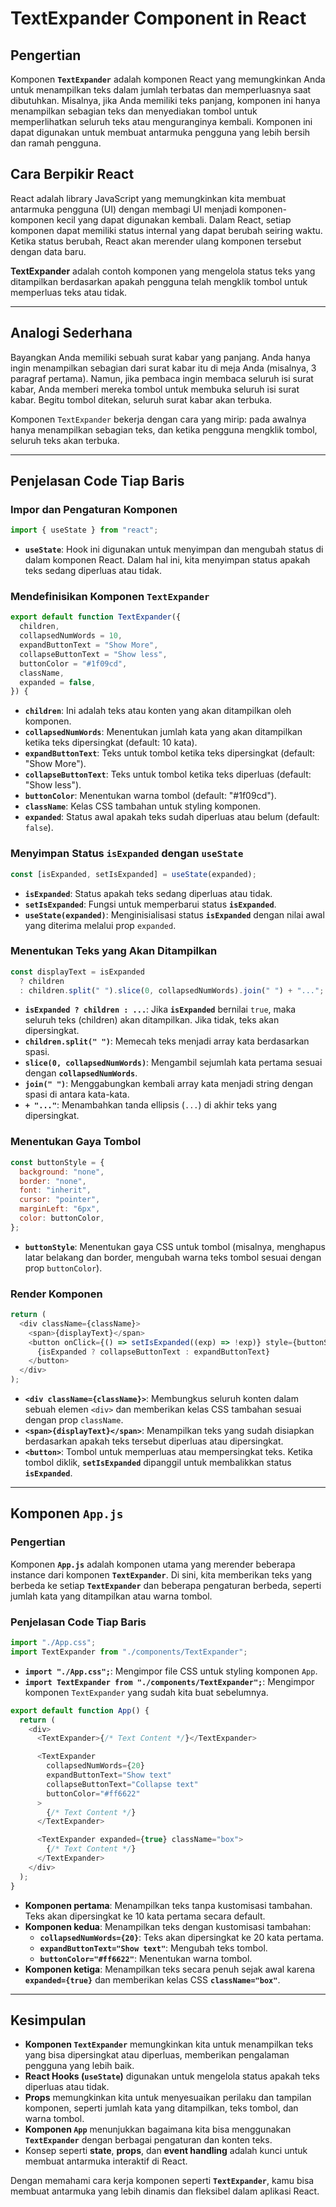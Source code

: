 # **TextExpander Component in React**

## **Pengertian**

Komponen **`TextExpander`** adalah komponen React yang memungkinkan Anda untuk menampilkan teks dalam jumlah terbatas dan memperluasnya saat dibutuhkan. Misalnya, jika Anda memiliki teks panjang, komponen ini hanya menampilkan sebagian teks dan menyediakan tombol untuk memperlihatkan seluruh teks atau menguranginya kembali. Komponen ini dapat digunakan untuk membuat antarmuka pengguna yang lebih bersih dan ramah pengguna.

## **Cara Berpikir React**

React adalah library JavaScript yang memungkinkan kita membuat antarmuka pengguna (UI) dengan membagi UI menjadi komponen-komponen kecil yang dapat digunakan kembali. Dalam React, setiap komponen dapat memiliki status internal yang dapat berubah seiring waktu. Ketika status berubah, React akan merender ulang komponen tersebut dengan data baru.

**TextExpander** adalah contoh komponen yang mengelola status teks yang ditampilkan berdasarkan apakah pengguna telah mengklik tombol untuk memperluas teks atau tidak.

---

## **Analogi Sederhana**

Bayangkan Anda memiliki sebuah surat kabar yang panjang. Anda hanya ingin menampilkan sebagian dari surat kabar itu di meja Anda (misalnya, 3 paragraf pertama). Namun, jika pembaca ingin membaca seluruh isi surat kabar, Anda memberi mereka tombol untuk membuka seluruh isi surat kabar. Begitu tombol ditekan, seluruh surat kabar akan terbuka.

Komponen `TextExpander` bekerja dengan cara yang mirip: pada awalnya hanya menampilkan sebagian teks, dan ketika pengguna mengklik tombol, seluruh teks akan terbuka.

---

## **Penjelasan Code Tiap Baris**

### **Impor dan Pengaturan Komponen**

```javascript
import { useState } from "react";
```

- **`useState`**: Hook ini digunakan untuk menyimpan dan mengubah status di dalam komponen React. Dalam hal ini, kita menyimpan status apakah teks sedang diperluas atau tidak.

### **Mendefinisikan Komponen `TextExpander`**

```javascript
export default function TextExpander({
  children,
  collapsedNumWords = 10,
  expandButtonText = "Show More",
  collapseButtonText = "Show less",
  buttonColor = "#1f09cd",
  className,
  expanded = false,
}) {
```

- **`children`**: Ini adalah teks atau konten yang akan ditampilkan oleh komponen.
- **`collapsedNumWords`**: Menentukan jumlah kata yang akan ditampilkan ketika teks dipersingkat (default: 10 kata).
- **`expandButtonText`**: Teks untuk tombol ketika teks dipersingkat (default: "Show More").
- **`collapseButtonText`**: Teks untuk tombol ketika teks diperluas (default: "Show less").
- **`buttonColor`**: Menentukan warna tombol (default: "#1f09cd").
- **`className`**: Kelas CSS tambahan untuk styling komponen.
- **`expanded`**: Status awal apakah teks sudah diperluas atau belum (default: `false`).

### **Menyimpan Status `isExpanded` dengan `useState`**

```javascript
const [isExpanded, setIsExpanded] = useState(expanded);
```

- **`isExpanded`**: Status apakah teks sedang diperluas atau tidak.
- **`setIsExpanded`**: Fungsi untuk memperbarui status **`isExpanded`**.
- **`useState(expanded)`**: Menginisialisasi status **`isExpanded`** dengan nilai awal yang diterima melalui prop `expanded`.

### **Menentukan Teks yang Akan Ditampilkan**

```javascript
const displayText = isExpanded
  ? children
  : children.split(" ").slice(0, collapsedNumWords).join(" ") + "...";
```

- **`isExpanded ? children : ...`**: Jika **`isExpanded`** bernilai `true`, maka seluruh teks (children) akan ditampilkan. Jika tidak, teks akan dipersingkat.
- **`children.split(" ")`**: Memecah teks menjadi array kata berdasarkan spasi.
- **`slice(0, collapsedNumWords)`**: Mengambil sejumlah kata pertama sesuai dengan **`collapsedNumWords`**.
- **`join(" ")`**: Menggabungkan kembali array kata menjadi string dengan spasi di antara kata-kata.
- **`+ "..."`**: Menambahkan tanda ellipsis (`...`) di akhir teks yang dipersingkat.

### **Menentukan Gaya Tombol**

```javascript
const buttonStyle = {
  background: "none",
  border: "none",
  font: "inherit",
  cursor: "pointer",
  marginLeft: "6px",
  color: buttonColor,
};
```

- **`buttonStyle`**: Menentukan gaya CSS untuk tombol (misalnya, menghapus latar belakang dan border, mengubah warna teks tombol sesuai dengan prop `buttonColor`).

### **Render Komponen**

```javascript
return (
  <div className={className}>
    <span>{displayText}</span>
    <button onClick={() => setIsExpanded((exp) => !exp)} style={buttonStyle}>
      {isExpanded ? collapseButtonText : expandButtonText}
    </button>
  </div>
);
```

- **`<div className={className}>`**: Membungkus seluruh konten dalam sebuah elemen `<div>` dan memberikan kelas CSS tambahan sesuai dengan prop `className`.
- **`<span>{displayText}</span>`**: Menampilkan teks yang sudah disiapkan berdasarkan apakah teks tersebut diperluas atau dipersingkat.
- **`<button>`**: Tombol untuk memperluas atau mempersingkat teks. Ketika tombol diklik, **`setIsExpanded`** dipanggil untuk membalikkan status **`isExpanded`**.

---

## **Komponen `App.js`**

### **Pengertian**

Komponen **`App.js`** adalah komponen utama yang merender beberapa instance dari komponen **`TextExpander`**. Di sini, kita memberikan teks yang berbeda ke setiap **`TextExpander`** dan beberapa pengaturan berbeda, seperti jumlah kata yang ditampilkan atau warna tombol.

### **Penjelasan Code Tiap Baris**

```javascript
import "./App.css";
import TextExpander from "./components/TextExpander";
```

- **`import "./App.css";`**: Mengimpor file CSS untuk styling komponen `App`.
- **`import TextExpander from "./components/TextExpander";`**: Mengimpor komponen `TextExpander` yang sudah kita buat sebelumnya.

```javascript
export default function App() {
  return (
    <div>
      <TextExpander>{/* Text Content */}</TextExpander>

      <TextExpander
        collapsedNumWords={20}
        expandButtonText="Show text"
        collapseButtonText="Collapse text"
        buttonColor="#ff6622"
      >
        {/* Text Content */}
      </TextExpander>

      <TextExpander expanded={true} className="box">
        {/* Text Content */}
      </TextExpander>
    </div>
  );
}
```

- **Komponen pertama**: Menampilkan teks tanpa kustomisasi tambahan. Teks akan dipersingkat ke 10 kata pertama secara default.
- **Komponen kedua**: Menampilkan teks dengan kustomisasi tambahan:
  - **`collapsedNumWords={20}`**: Teks akan dipersingkat ke 20 kata pertama.
  - **`expandButtonText="Show text"`**: Mengubah teks tombol.
  - **`buttonColor="#ff6622"`**: Menentukan warna tombol.
- **Komponen ketiga**: Menampilkan teks secara penuh sejak awal karena **`expanded={true}`** dan memberikan kelas CSS **`className="box"`**.

---

## **Kesimpulan**

- **Komponen `TextExpander`** memungkinkan kita untuk menampilkan teks yang bisa dipersingkat atau diperluas, memberikan pengalaman pengguna yang lebih baik.
- **React Hooks (`useState`)** digunakan untuk mengelola status apakah teks diperluas atau tidak.
- **Props** memungkinkan kita untuk menyesuaikan perilaku dan tampilan komponen, seperti jumlah kata yang ditampilkan, teks tombol, dan warna tombol.
- **Komponen `App`** menunjukkan bagaimana kita bisa menggunakan **`TextExpander`** dengan berbagai pengaturan dan konten teks.
- Konsep seperti **state**, **props**, dan **event handling** adalah kunci untuk membuat antarmuka interaktif di React.

Dengan memahami cara kerja komponen seperti **`TextExpander`**, kamu bisa membuat antarmuka yang lebih dinamis dan fleksibel dalam aplikasi React.
